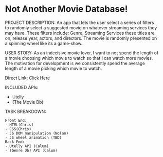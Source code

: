 # Not Another Movie Database!

PROJECT DESCRIPTION:
An app that lets the user select a series of filters to randomly select a suggested movie on whatever streaming services they may have. These filters include: Genre, Streaming Services these titles are on, release year, actors, and directors.
The movie is randomly presented on a spinning wheel like its a game-show.

USER STORY:
As an indecisive movie lover, I want to not spend the length of a movie choosing which movie to watch so that I can watch more movies. 
The motivation for development is we consistently spend the average length of a movie picking which movie to watch.


Direct Link: [Click Here](https://chrscchrn.github.io/ProjectOne/)


INCLUDED APIs:
- Utelly
- (The Movie Db)

TASK BREAKDOWN:

    Front End:
    - HTML(Chris)
    - CSS(Chris)
    - JS DOM manipulation (Nolan)
    - JS wheel animation (TBD)
    Back End:
    - Utelly API (Calum)
    - (Genre Db) API (Calum)

